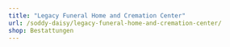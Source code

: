 ```yaml
---
title: "Legacy Funeral Home and Cremation Center"
url: /soddy-daisy/legacy-funeral-home-and-cremation-center/
shop: Bestattungen
---
```


